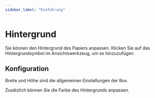 ```yaml
---
sidebar_label: "Einführung"
---
```


# Hintergrund

Sie können den Hintergrund des Papiers anpassen. Klicken Sie auf das Hintergrundsymbol im Ansichtswerkzeug, um es hinzuzufügen.

## Konfiguration

Breite und Höhe sind die allgemeinen Einstellungen der Box.

Zusätzlich können Sie die Farbe des Hintergrunds anpassen.
